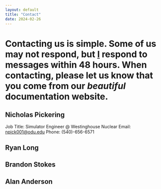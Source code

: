 ```yaml
---
layout: default
title: "Contact"
date: 2024-02-26
---
```

# Contacting us is simple. Some of us may not respond, but [I](contact.md#nicholas-pickering) respond to messages within 48 hours. When contacting, please let us know that you come from our *beautiful* documentation website.

## Nicholas Pickering
Job Title: Simulator Engineer @ Westinghouse Nuclear
Email: npick001@odu.edu
Phone: (540)-656-6571

## Ryan Long

## Brandon Stokes

## Alan Anderson